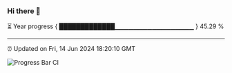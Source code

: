 ### Hi there 👋

⏳ Year progress { █████████████▁▁▁▁▁▁▁▁▁▁▁▁▁▁▁▁▁ } 45.29 %

---

⏰ Updated on Fri, 14 Jun 2024 18:20:10 GMT

![Progress Bar CI](https://github.com/liununu/liununu/workflows/Progress%20Bar%20CI/badge.svg)
